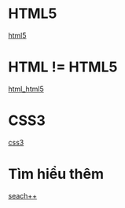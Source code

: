 
# HTML5
[html5](html5.md)
# HTML != HTML5
[html_html5](html_html5.md)
# CSS3
[css3](css3.md)
# Tìm hiểu thêm
[seach++](seach++.md)